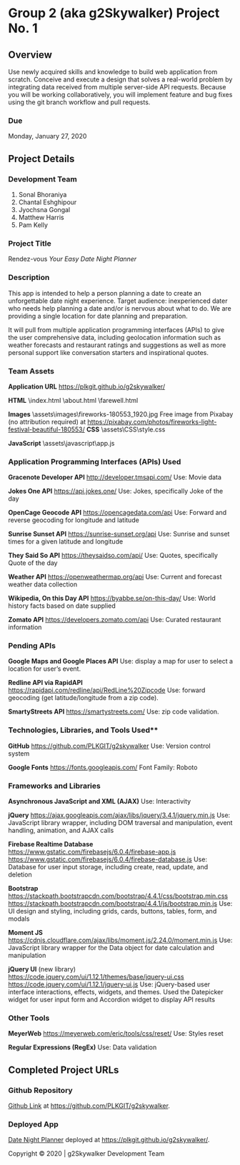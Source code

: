 # Group 2 (aka g2Skywalker) Project No. 1

## Overview
Use newly acquired skills and knowledge to build web application from scratch. Conceive and execute a design that solves a real-world problem by integrating data received from multiple server-side API requests.  Because you will be working collaboratively, you will implement feature and bug fixes using the git branch workflow and pull requests.

### Due
Monday, January 27, 2020

## Project Details

### Development Team 

1. Sonal Bhoraniya
2. Chantal Eshghipour
3. Jyochsna Gongal
4. Matthew Harris
5. Pam Kelly

### Project Title
Rendez-vous
*Your Easy Date Night Planner*

### Description
This app is intended to help a person planning a date to create an unforgettable date night experience.  Target audience: inexperienced dater who needs help planning a date and/or is nervous about what to do.  We are providing a single location for date planning and preparation.

It will pull from multiple application programming interfaces (APIs) to give the user comprehensive data, including geolocation information such as weather forecasts and restaurant ratings and suggestions as well as more personal support like conversation starters and inspirational quotes.

### Team Assets

**Application URL**
https://plkgit.github.io/g2skywalker/ 

**HTML**
\index.html
\about.html
\farewell.html

**Images**
\assets\images\fireworks-180553_1920.jpg
Free image from Pixabay (no attribution required) at https://pixabay.com/photos/fireworks-light-festival-beautiful-180553/ 
**CSS**
\assets\CSS\style.css

**JavaScript**
\assets\javascript\app.js

### Application Programming Interfaces (APIs) Used

**Gracenote Developer API**
http://developer.tmsapi.com/ 
Use: Movie data

**Jokes One API**
https://api.jokes.one/ 
Use: Jokes, specifically Joke of the day

**OpenCage Geocode API**
https://opencagedata.com/api 
Use: Forward and reverse geocoding for longitude and latitude

**Sunrise Sunset API**
https://sunrise-sunset.org/api 
Use: Sunrise and sunset times for a given latitude and longitude

**They Said So API**
https://theysaidso.com/api/ 
Use: Quotes, specifically Quote of the day

**Weather API**
https://openweathermap.org/api 
Use: Current and forecast weather data collection

**Wikipedia, On this Day API**
https://byabbe.se/on-this-day/ 
Use: World history facts based on date supplied

**Zomato API**
https://developers.zomato.com/api 
Use: Curated restaurant information


### Pending APIs

**Google Maps and Google Places API**
Use: display a map for user to select a location for user’s event.

**Redline API via RapidAPI**
https://rapidapi.com/redline/api/RedLine%20Zipcode
Use: forward geocoding (get latitude/longitude from a zip code).

**SmartyStreets API**
https://smartystreets.com/
Use: zip code validation.


### Technologies, Libraries, and Tools Used**

**GitHub**
https://github.com/PLKGIT/g2skywalker 
Use: Version control system

**Google Fonts**
https://fonts.googleapis.com/ 
Font Family: Roboto

### Frameworks and Libraries

**Asynchronous JavaScript and XML (AJAX)**
Use: Interactivity

**jQuery**
https://ajax.googleapis.com/ajax/libs/jquery/3.4.1/jquery.min.js 
Use: JavaScript library wrapper, including DOM traversal and manipulation, event handling, animation, and AJAX calls

**Firebase Realtime Database**
https://www.gstatic.com/firebasejs/6.0.4/firebase-app.js 
https://www.gstatic.com/firebasejs/6.0.4/firebase-database.js 
Use: Database for user input storage, including create, read, update, and deletion

**Bootstrap**
https://stackpath.bootstrapcdn.com/bootstrap/4.4.1/css/bootstrap.min.css 
https://stackpath.bootstrapcdn.com/bootstrap/4.4.1/js/bootstrap.min.js 
Use: UI design and styling, including grids, cards, buttons, tables, form, and modals

**Moment JS**
https://cdnjs.cloudflare.com/ajax/libs/moment.js/2.24.0/moment.min.js 
Use: JavaScript library wrapper for the Data object for date calculation and manipulation

**jQuery UI** (new library)
https://code.jquery.com/ui/1.12.1/themes/base/jquery-ui.css 
https://code.jquery.com/ui/1.12.1/jquery-ui.js 
Use: jQuery-based user interface interactions, effects, widgets, and themes. Used the Datepicker widget for user input form and Accordion widget to display API results

### Other Tools

**MeyerWeb**
https://meyerweb.com/eric/tools/css/reset/ 
Use: Styles reset

**Regular Expressions (RegEx)**
Use: Data validation

## Completed Project URLs
### Github Repository
[Github Link](https://github.com/PLKGIT/g2skywalker) at https://github.com/PLKGIT/g2skywalker.
### Deployed App
[Date Night Planner](https://plkgit.github.io/g2skywalker/) deployed at https://plkgit.github.io/g2skywalker/.

Copyright &copy; 2020 | g2Skywalker Development Team